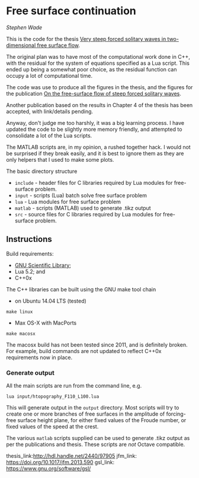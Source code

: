 Free surface continuation
=========================

_Stephen Wade_

This is the code for the thesis
[Very steep forced solitary waves in two-dimensional free surface flow](thesis_link).

The original plan was to have most of the computational work done in C++, with
the residual for the system of equations specified as a Lua script. This ended
up being a somewhat poor choice, as the residual function can occupy a lot of
computational time.

The code was use to produce all the figures in the thesis, and the figures for
the publication [On the free-surface flow of steep forced solitary waves](jfm_link).

Another publication based on the results in Chapter 4 of the thesis has been
accepted, with link/details pending.

Anyway, don't judge me too harshly, it was a big learning process. I have
updated the code to be slightly more memory friendly, and attempted to
consolidate a lot of the Lua scripts.

The MATLAB scripts are, in my opinion, a rushed together hack. I would not be
surprised if they break easily, and it is best to ignore them as they are only
helpers that I used to make some plots.

The basic directory structure

  - `include` - header files for C libraries required by Lua modules for free-
      surface problem.
  - `input` - scripts (Lua) batch solve free surface problem
  - `lua` - Lua modules for free surface problem
  - `matlab` - scripts (MATLAB) used to generate .tikz output
  - `src` - source files for C libraries required by Lua modules for free-
      surface problem.

## Instructions

Build requirements:

  - [GNU Scientific Library](gsl_link);
  - Lua 5.2; and
  - C++0x

The C++ libraries can be built using the GNU make tool chain

  - on Ubuntu 14.04 LTS (tested)
  ```
  make linux
  ```
  - Max OS-X with MacPorts
  ```
  make macosx
  ```

The macosx build has not been tested since 2011, and is definitely broken. For
example, build commands are not updated to reflect C++0x requirements now in
place.

### Generate output

All the main scripts are run from the command line, e.g.

```
lua input/htopography_F110_L100.lua
```

This will generate output in the `output` directory. Most scripts will try to
create one or more branches of free surfaces in the amplitude of forcing-free
surface height plane, for either fixed values of the Froude number, or fixed
values of the speed at the crest.

The various `matlab` scripts supplied can be used to generate .tikz output as
per the publications and thesis. These scripts are _not_ Octave compatible.

thesis_link:http://hdl.handle.net/2440/97905 
jfm_link: https://doi.org/10.1017/jfm.2013.590
gsl_link: https://www.gnu.org/software/gsl/

